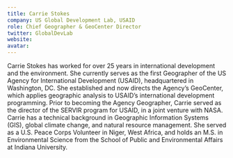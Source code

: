 ```yaml
---
title: Carrie Stokes
company: US Global Development Lab, USAID 
role: Chief Geographer & GeoCenter Director
twitter: GlobalDevLab
website: 
avatar:
---
```

Carrie Stokes has worked for over 25 years in international development and the environment. She currently serves as the first Geographer of the US Agency for International Development (USAID), headquartered in Washington, DC. She established and now directs the Agency’s GeoCenter, which applies geographic analysis to USAID’s international development programming. Prior to becoming the Agency Geographer, Carrie served as the director of the SERVIR program for USAID, in a joint venture with NASA. Carrie has a technical background in Geographic Information Systems (GIS), global climate change, and natural resource management. She served as a U.S. Peace Corps Volunteer in Niger, West Africa, and holds an M.S. in Environmental Science from the School of Public and Environmental Affairs at Indiana University.